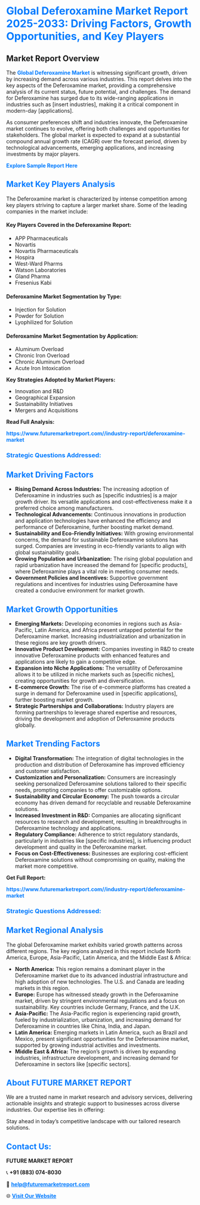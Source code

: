<h1 style="color: #007BFF;">Global Deferoxamine Market Report 2025-2033: Driving Factors, Growth Opportunities, and Key Players</h1>

<section id="overview">
<h2>Market Report Overview</h2>
<p>The <a href="https://www.futuremarketreport.com//industry-report/deferoxamine-market" style="color: #007BFF; text-decoration: none;"><strong>Global Deferoxamine Market</strong></a> is witnessing significant growth, driven by increasing demand across various industries. This report delves into the key aspects of the Deferoxamine market, providing a comprehensive analysis of its current status, future potential, and challenges. The demand for Deferoxamine has surged due to its wide-ranging applications in industries such as [insert industries], making it a critical component in modern-day [applications].</p>
<p>As consumer preferences shift and industries innovate, the Deferoxamine market continues to evolve, offering both challenges and opportunities for stakeholders. The global market is expected to expand at a substantial compound annual growth rate (CAGR) over the forecast period, driven by technological advancements, emerging applications, and increasing investments by major players.</p>
</section>

<section id="overview">
<p><a href="https://www.futuremarketreport.com//request-sample/reportId=77393" style="color: #007BFF; text-decoration: none;"><strong>Explore Sample Report Here</strong></a></p>
</section>

<section id="key-players">
<h2 style="color: #007BFF;">Market Key Players Analysis</h2>
<p>The Deferoxamine market is characterized by intense competition among key players striving to capture a larger market share. Some of the leading companies in the market include:</p>
<h4>Key Players Covered in the Deferoxamine Report:</h4>
<ul><li>APP Pharmaceuticals</li><li>Novartis</li><li>Novartis Pharmaceuticals</li><li>Hospira</li><li>West-Ward Pharms</li><li>Watson Laboratories</li><li>Gland Pharma</li><li>Fresenius Kabi</li></ul>
<h4>Deferoxamine Market Segmentation by Type:</h4>
<ul><li>Injection for Solution</li><li>Powder for Solution</li><li>Lyophilized for Solution</li></ul>

<h4>Deferoxamine Market Segmentation by Application:</h4>
<ul><li>Aluminum Overload</li><li>Chronic Iron Overload</li><li>Chronic Aluminum Overload</li><li>Acute Iron Intoxication</li></ul>
<p><strong>Key Strategies Adopted by Market Players:</strong></p>
<ul>
<li>Innovation and R&D</li>
<li>Geographical Expansion</li>
<li>Sustainability Initiatives</li>
<li>Mergers and Acquisitions</li>
</ul>
</section>

<section>
<p><strong>Read Full Analysis: </strong></p><a href="https://www.futuremarketreport.com//industry-report/deferoxamine-market" style="color: #007BFF; text-decoration: none;"><strong>https://www.futuremarketreport.com//industry-report/deferoxamine-market</strong></a>
<h3 style="color: #007BFF;">Strategic Questions Addressed:</h3>
</section>

<section id="driving-factors">
<h2 style="color: #007BFF;">Market Driving Factors</h2>
<ul>
<li><strong>Rising Demand Across Industries:</strong> The increasing adoption of Deferoxamine in industries such as [specific industries] is a major growth driver. Its versatile applications and cost-effectiveness make it a preferred choice among manufacturers.</li>
<li><strong>Technological Advancements:</strong> Continuous innovations in production and application technologies have enhanced the efficiency and performance of Deferoxamine, further boosting market demand.</li>
<li><strong>Sustainability and Eco-Friendly Initiatives:</strong> With growing environmental concerns, the demand for sustainable Deferoxamine solutions has surged. Companies are investing in eco-friendly variants to align with global sustainability goals.</li>
<li><strong>Growing Population and Urbanization:</strong> The rising global population and rapid urbanization have increased the demand for [specific products], where Deferoxamine plays a vital role in meeting consumer needs.</li>
<li><strong>Government Policies and Incentives:</strong> Supportive government regulations and incentives for industries using Deferoxamine have created a conducive environment for market growth.</li>
</ul>
</section>

<section id="growth-opportunities">
<h2 style="color: #007BFF;">Market Growth Opportunities</h2>
<ul>
<li><strong>Emerging Markets:</strong> Developing economies in regions such as Asia-Pacific, Latin America, and Africa present untapped potential for the Deferoxamine market. Increasing industrialization and urbanization in these regions are key growth drivers.</li>
<li><strong>Innovative Product Development:</strong> Companies investing in R&D to create innovative Deferoxamine products with enhanced features and applications are likely to gain a competitive edge.</li>
<li><strong>Expansion into Niche Applications:</strong> The versatility of Deferoxamine allows it to be utilized in niche markets such as [specific niches], creating opportunities for growth and diversification.</li>
<li><strong>E-commerce Growth:</strong> The rise of e-commerce platforms has created a surge in demand for Deferoxamine used in [specific applications], further boosting market growth.</li>
<li><strong>Strategic Partnerships and Collaborations:</strong> Industry players are forming partnerships to leverage shared expertise and resources, driving the development and adoption of Deferoxamine products globally.</li>
</ul>
</section>

<section id="trending-factors">
<h2 style="color: #007BFF;">Market Trending Factors</h2>
<ul>
<li><strong>Digital Transformation:</strong> The integration of digital technologies in the production and distribution of Deferoxamine has improved efficiency and customer satisfaction.</li>
<li><strong>Customization and Personalization:</strong> Consumers are increasingly seeking personalized Deferoxamine solutions tailored to their specific needs, prompting companies to offer customizable options.</li>
<li><strong>Sustainability and Circular Economy:</strong> The push towards a circular economy has driven demand for recyclable and reusable Deferoxamine solutions.</li>
<li><strong>Increased Investment in R&D:</strong> Companies are allocating significant resources to research and development, resulting in breakthroughs in Deferoxamine technology and applications.</li>
<li><strong>Regulatory Compliance:</strong> Adherence to strict regulatory standards, particularly in industries like [specific industries], is influencing product development and quality in the Deferoxamine market.</li>
<li><strong>Focus on Cost-Effectiveness:</strong> Businesses are exploring cost-efficient Deferoxamine solutions without compromising on quality, making the market more competitive.</li>
</ul>
</section>

<section>
<p><strong>Get Full Report: </strong></p><a href="https://www.futuremarketreport.com//industry-report/deferoxamine-market" style="color: #007BFF; text-decoration: none;"><strong>https://www.futuremarketreport.com//industry-report/deferoxamine-market</strong></a>
<h3 style="color: #007BFF;">Strategic Questions Addressed:</h3>
</section>


<section id="regional-analysis">
<h2 style="color: #007BFF;">Market Regional Analysis</h2>
<p>The global Deferoxamine market exhibits varied growth patterns across different regions. The key regions analyzed in this report include North America, Europe, Asia-Pacific, Latin America, and the Middle East & Africa:</p>
<ul>
<li><strong>North America:</strong> This region remains a dominant player in the Deferoxamine market due to its advanced industrial infrastructure and high adoption of new technologies. The U.S. and Canada are leading markets in this region.</li>
<li><strong>Europe:</strong> Europe has witnessed steady growth in the Deferoxamine market, driven by stringent environmental regulations and a focus on sustainability. Key countries include Germany, France, and the U.K.</li>
<li><strong>Asia-Pacific:</strong> The Asia-Pacific region is experiencing rapid growth, fueled by industrialization, urbanization, and increasing demand for Deferoxamine in countries like China, India, and Japan.</li>
<li><strong>Latin America:</strong> Emerging markets in Latin America, such as Brazil and Mexico, present significant opportunities for the Deferoxamine market, supported by growing industrial activities and investments.</li>
<li><strong>Middle East & Africa:</strong> The region’s growth is driven by expanding industries, infrastructure development, and increasing demand for Deferoxamine in sectors like [specific sectors].</li>
</ul>
</section>

<footer>
<h2 style="color: #007BFF;">About FUTURE MARKET REPORT</h2>
<p>We are a trusted name in market research and advisory services, delivering actionable insights and strategic support to businesses across diverse industries. Our expertise lies in offering:</p>

<p>Stay ahead in today’s competitive landscape with our tailored research solutions.</p>

<h2 style="color: #007BFF;">Contact Us:</h2>
<p><strong>FUTURE MARKET REPORT</strong></p>
<p>📞 <strong>+91 (883) 074-8030</strong></p>
<p>📧 <strong><a href="mailto:help@futuremarketreport.com" style="color: #007BFF;">help@futuremarketreport.com</a></strong></p>
<p>🌐 <strong><a href="https://www.futuremarketreport.com/" style="color: #007BFF;">Visit Our Website</a></strong></p>
</footer>